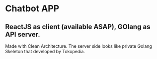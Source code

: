 # Chatbot APP
## ReactJS as client (available ASAP), GOlang as API server.

Made with Clean Architecture. The server side looks like private Golang Skeleton that developed by Tokopedia.
